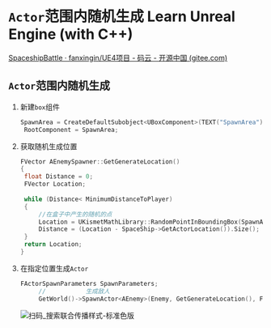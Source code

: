 # `Actor`范围内随机生成   Learn Unreal Engine (with C++)

[SpaceshipBattle · fanxingin/UE4项目 - 码云 - 开源中国 (gitee.com)](https://gitee.com/fanxingin/Unreal-Projects/tree/master/SpaceshipBattle)

## `Actor`范围内随机生成

1. 新建`box`组件

   ```cpp
   SpawnArea = CreateDefaultSubobject<UBoxComponent>(TEXT("SpawnArea"));
   	RootComponent = SpawnArea;
   ```

2. 获取随机生成位置

   ```cpp
   FVector AEnemySpawner::GetGenerateLocation()
   {
   	float Distance = 0;
   	FVector Location;
   	
   	while (Distance< MinimumDistanceToPlayer)
   	{
   		//在盒子中产生的随机的点
   		Location = UKismetMathLibrary::RandomPointInBoundingBox(SpawnArea->Bounds.Origin, SpawnArea->Bounds.BoxExtent);
   		Distance = (Location - SpaceShip->GetActorLocation()).Size();
   	}
   	return Location;
   }
   ```

3. 在指定位置生成`Actor`

   ```cpp
   FActorSpawnParameters SpawnParameters;
   		//           生成敌人
   		GetWorld()->SpawnActor<AEnemy>(Enemy, GetGenerateLocation(), FRotator::ZeroRotator, SpawnParameters);
   ```

   

   ![扫码_搜索联合传播样式-标准色版](https://lzx-figure-bed.obs.dualstack.cn-north-4.myhuaweicloud.com/Figurebed/202201101446013.png)

